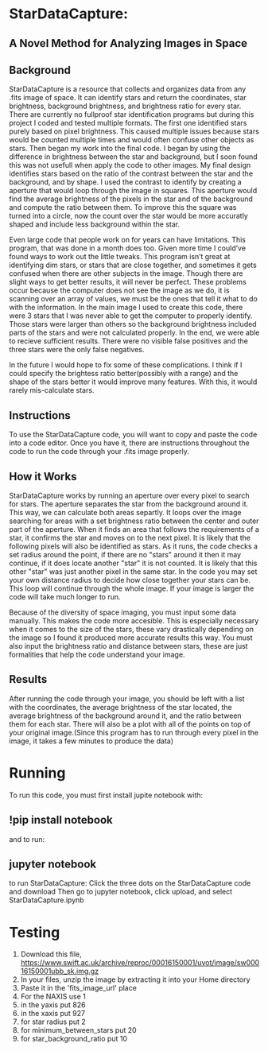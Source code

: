 # StarDataCapture: 
## A Novel Method for Analyzing Images in Space

## Background
StarDataCapture is a resource that collects and organizes data from any .fits image of space. It can identify stars
and return the coordinates, star brightness, background brightness, and brightness ratio for every star.
There are currently no fullproof star identification programs but during this project I coded and tested multiple
formats. The first one identified stars purely based on pixel brightness. This caused multiple issues because
stars would be counted multiple times and would often confuse other objects as stars. Then began my work into the final code. I began by using the difference in brightness between the star and background, but I soon found this was not usefull when apply the code to other images. My final design identifies stars based on the ratio of the contrast between the star and the background, and by shape. I used the contrast to identify by creating a aperture that would
loop through the image in squares. This aperture would find the average brightness of the pixels in the star and of the background and compute the ratio between them. To improve this the square was turned into a circle, now the count over the star would be more accuratly shaped and include less background within the star.

Even large code that people work on for years can have limitations. This program, that was done in a month does too.
Given more time I could’ve found ways to work out the little tweaks. This program isn’t great at identifying dim
stars, or stars that are close together, and sometimes it gets confused when there are other subjects in the image.
Though there are slight ways to get better results, it will never be perfect. These problems occur because the computer does not see the image as we do, it is scanning over an array of values, we must be the ones that tell it what to do with the information. 
In the main image I used to create this code, there were 3 stars that I was never able to get the computer to 
properly identify. Those stars were larger than others so the background brightness included parts of the stars and were not calculated properly. In the end, we were able to recieve sufficient results. There were no visible false positives and the three stars were the only false negatives.

In the future I would hope to fix some of these complications. I think if I could specify the brightess ratio better(possibly with a range) and the shape of the stars better it would improve many features. With this, it would rarely mis-calculate stars.

## Instructions
To use the StarDataCapture code, you will want to copy and paste the code into a code editor. Once you have it,
there are instructions throughout the code to run the code through your .fits image properly.

## How it Works
StarDataCapture works by running an aperture over every pixel to search for stars. The aperture separates the star from the background around it. This way, we can calculate both areas separtly. It loops over the image searching for areas with a set brightness ratio between the center and outer part of the aperture. When it finds an area that follows the requirements of a star, it confirms the star and moves on to the next pixel. It is likely that the following pixels will also be identified as stars. As it runs, the code checks a set radius around the point, if there are no "stars" around it then it may continue, if it does locate another "star" it is not counted. It is likely that this other "star" was just another pixel in the same star. In the code you may set your own distance radius to decide how close together your stars can be. This loop will continue through the whole image. If your image is larger the code will take much longer to run.

Because of the diversity of space imaging, you must input some data manually. This makes the code more accesible. This is especially necessary when it comes to the size of the stars, these vary drastically depending on the image so I found it produced more accurate results this way. You must also input the brightness ratio and distance between stars, these are just formalities that help the code understand your image.

## Results
After running the code through your image, you should be left with a list with the coordinates, the average
brightness of the star located, the average brightness of the background around it, and the ratio between them for
each star. There will also be a plot with all of the points on top of your original image.(Since this program has to run through every pixel in the image, it takes a few minutes to produce the data)

# Running
To run this code, you must first install jupite notebook with:
## !pip install notebook
and to run:
## jupyter notebook
to run StarDataCapture:
Click the three dots on the StarDataCapture code and download
Then go to jupyter notebook, click upload, and select StarDataCapture.ipynb

# Testing
1. Download this file, https://www.swift.ac.uk/archive/reproc/00016150001/uvot/image/sw00016150001ubb_sk.img.gz 
2. In your files, unzip the image by extracting it into your Home directory
3. Paste it in the 'fits_image_url' place
4. For the NAXIS use 1
5. in the yaxis put 826
6. in the xaxis put 927
7. for star radius put 2
8. for minimum_between_stars put 20
9. for star_background_ratio put 10



